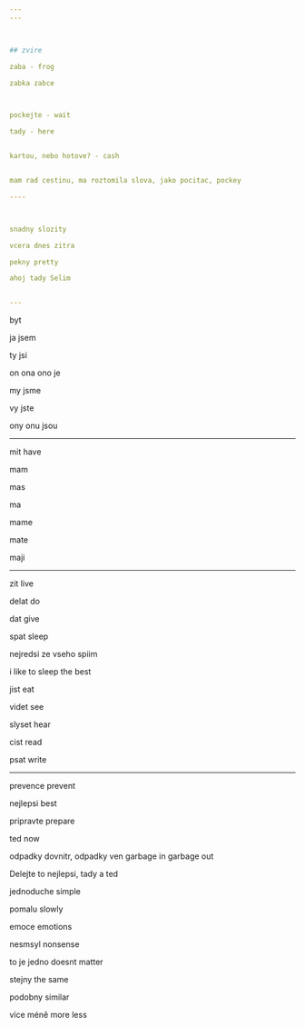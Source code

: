 ```yaml
---
---



## zvire 

zaba - frog 

zabka zabce 



pockejte - wait 

tady - here 


kartou, nebo hotove? - cash 


mam rad cestinu, ma roztomila slova, jako pocitac, pockey 

----



snadny slozity

vcera dnes zitra 

pekny pretty 

ahoj tady Selim 


---
```


byt 

ja jsem 

ty jsi 

on ona ono je 

my jsme 

vy jste 

ony onu jsou

---

mit have 

mam 

mas 

ma 

mame 

mate

maji

---

zit  live 

delat do 

dat give 

spat sleep

nejredsi ze vseho spiim

i like to sleep the best 

jist eat 

videt see 

slyset hear 

cist read

psat write 


---


prevence prevent 

nejlepsi best 

pripravte prepare 

ted now 

odpadky dovnitr, odpadky ven garbage in garbage out 

Delejte to nejlepsi, tady a ted 

jednoduche simple 

pomalu slowly 

emoce emotions 

nesmsyl nonsense 

to je jedno  doesnt matter 

stejny the same 

podobny similar 


více méně more less 